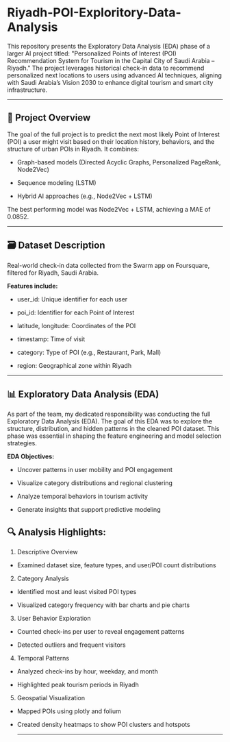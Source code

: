 # Riyadh-POI-Exploritory-Data-Analysis
This repository presents the Exploratory Data Analysis (EDA) phase of a larger AI project titled:
"Personalized Points of Interest (POI) Recommendation System for Tourism in the Capital City of Saudi Arabia – Riyadh."
The project leverages historical check-in data to recommend personalized next locations to users using advanced AI techniques, aligning with Saudi Arabia’s Vision 2030 to enhance digital tourism and smart city infrastructure.

---

## 📄 Project Overview
The goal of the full project is to predict the next most likely Point of Interest (POI) a user might visit based on their location history, behaviors, and the structure of urban POIs in Riyadh. It combines:

- Graph-based models (Directed Acyclic Graphs, Personalized PageRank, Node2Vec)

- Sequence modeling (LSTM)

- Hybrid AI approaches (e.g., Node2Vec + LSTM)

The best performing model was Node2Vec + LSTM, achieving a MAE of 0.0852.

---

## 🗃️ Dataset Description

Real-world check-in data collected from the Swarm app on Foursquare, filtered for Riyadh, Saudi Arabia.

**Features include:**

- user_id: Unique identifier for each user

- poi_id: Identifier for each Point of Interest

- latitude, longitude: Coordinates of the POI

- timestamp: Time of visit

- category: Type of POI (e.g., Restaurant, Park, Mall)

- region: Geographical zone within Riyadh

---

## 📊 Exploratory Data Analysis (EDA)

As part of the team, my dedicated responsibility was conducting the full Exploratory Data Analysis (EDA).
The goal of this EDA was to explore the structure, distribution, and hidden patterns in the cleaned POI dataset. This phase was essential in shaping the feature engineering and model selection strategies.

**EDA Objectives:**
- Uncover patterns in user mobility and POI engagement

- Visualize category distributions and regional clustering

- Analyze temporal behaviors in tourism activity

- Generate insights that support predictive modeling

## 🔍 Analysis Highlights:
1. Descriptive Overview

- Examined dataset size, feature types, and user/POI count distributions

2. Category Analysis

- Identified most and least visited POI types

- Visualized category frequency with bar charts and pie charts

3. User Behavior Exploration

- Counted check-ins per user to reveal engagement patterns

- Detected outliers and frequent visitors

4. Temporal Patterns

- Analyzed check-ins by hour, weekday, and month

- Highlighted peak tourism periods in Riyadh

5. Geospatial Visualization

- Mapped POIs using plotly and folium

- Created density heatmaps to show POI clusters and hotspots

  ---

  

  
